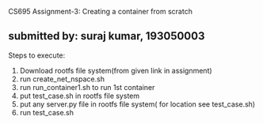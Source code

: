 CS695 Assignment-3: Creating a container from scratch

submitted by: suraj kumar, 193050003
----------------------------------------------------------------------------------------------------------------------------------------------------------------
Steps to execute:

1. Download rootfs file system(from given link in assignment)
2. run create_net_nspace.sh
3. run run_container1.sh to run 1st container
4. put test_case.sh in rootfs file system
5. put any server.py file in rootfs file system( for location see test_case.sh)
5. run test_case.sh 
